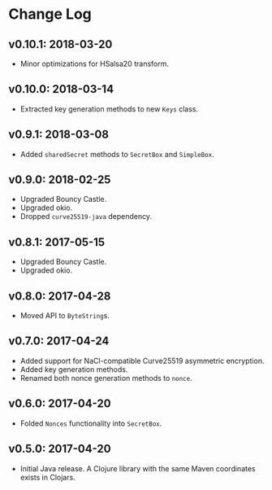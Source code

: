 # Change Log

## v0.10.1: 2018-03-20

* Minor optimizations for HSalsa20 transform.

## v0.10.0: 2018-03-14

* Extracted key generation methods to new `Keys` class.

## v0.9.1: 2018-03-08

* Added `sharedSecret` methods to `SecretBox` and `SimpleBox`.

## v0.9.0: 2018-02-25

* Upgraded Bouncy Castle.
* Upgraded okio.
* Dropped `curve25519-java` dependency.

## v0.8.1: 2017-05-15

* Upgraded Bouncy Castle.
* Upgraded okio.

## v0.8.0: 2017-04-28

* Moved API to `ByteString`s.

## v0.7.0: 2017-04-24

* Added support for NaCl-compatible Curve25519 asymmetric encryption.
* Added key generation methods.
* Renamed both nonce generation methods to `nonce`.

## v0.6.0: 2017-04-20

* Folded `Nonces` functionality into `SecretBox`.

## v0.5.0: 2017-04-20

* Initial Java release. A Clojure library with the same Maven coordinates exists in Clojars.